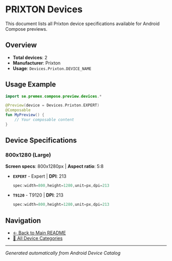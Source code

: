 # PRIXTON Devices

This document lists all Prixton device specifications available for Android Compose previews.

## Overview

- **Total devices**: 2
- **Manufacturer**: Prixton
- **Usage**: `Devices.Prixton.DEVICE_NAME`

## Usage Example

```kotlin
import se.premex.compose.preview.devices.*

@Preview(device = Devices.Prixton.EXPERT)
@Composable
fun MyPreview() {
    // Your composable content
}
```

## Device Specifications

### 800x1280 (Large)

**Screen specs**: 800x1280px | **Aspect ratio**: 5:8

- **`EXPERT`** - Expert | **DPI**: 213
  ```kotlin
  spec:width=800,height=1280,unit=px,dpi=213
  ```

- **`T9120`** - T9120 | **DPI**: 213
  ```kotlin
  spec:width=800,height=1280,unit=px,dpi=213
  ```

## Navigation

- [← Back to Main README](../../README.md)
- [📱 All Device Categories](../README.md)

---
*Generated automatically from Android Device Catalog*
